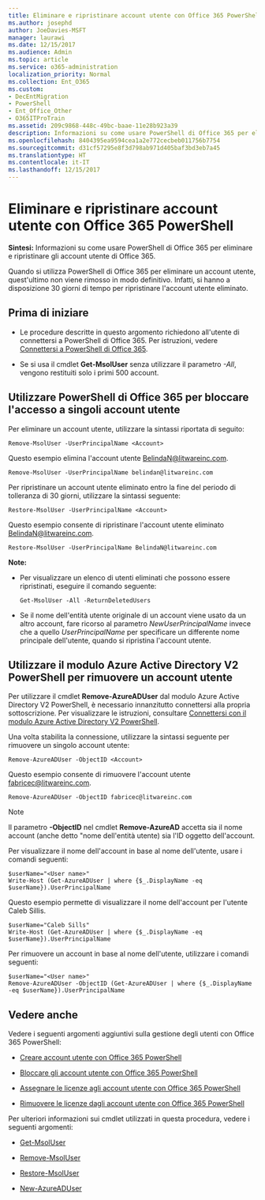 ```yaml
---
title: Eliminare e ripristinare account utente con Office 365 PowerShell
ms.author: josephd
author: JoeDavies-MSFT
manager: laurawi
ms.date: 12/15/2017
ms.audience: Admin
ms.topic: article
ms.service: o365-administration
localization_priority: Normal
ms.collection: Ent_O365
ms.custom:
- DecEntMigration
- PowerShell
- Ent_Office_Other
- O365ITProTrain
ms.assetid: 209c9868-448c-49bc-baae-11e28b923a39
description: Informazioni su come usare PowerShell di Office 365 per eliminare e ripristinare gli account utente di Office 365.
ms.openlocfilehash: 8404395ea9594cea1a2e772cecbeb011756b7754
ms.sourcegitcommit: d31cf57295e8f3d798ab971d405baf3bd3eb7a45
ms.translationtype: HT
ms.contentlocale: it-IT
ms.lasthandoff: 12/15/2017
---
```

# <a name="delete-and-restore-user-accounts-with-office-365-powershell"></a>Eliminare e ripristinare account utente con Office 365 PowerShell

**Sintesi:** Informazioni su come usare PowerShell di Office 365 per eliminare e ripristinare gli account utente di Office 365.
  
Quando si utilizza PowerShell di Office 365 per eliminare un account utente, quest'ultimo non viene rimosso in modo definitivo. Infatti, si hanno a disposizione 30 giorni di tempo per ripristinare l'account utente eliminato.
  
## <a name="before-you-begin"></a>Prima di iniziare

- Le procedure descritte in questo argomento richiedono all'utente di connettersi a PowerShell di Office 365. Per istruzioni, vedere [Connettersi a PowerShell di Office 365](connect-to-office-365-powershell.md).
    
- Se si usa il cmdlet **Get-MsolUser** senza utilizzare il parametro _-All_, vengono restituiti solo i primi 500 account.
    
## <a name="use-office-365-powershell-to-block-access-to-individual-user-accounts"></a>Utilizzare PowerShell di Office 365 per bloccare l'accesso a singoli account utente
<a name="ShortVersion"> </a>

Per eliminare un account utente, utilizzare la sintassi riportata di seguito:
  
```
Remove-MsolUser -UserPrincipalName <Account>
```

Questo esempio elimina l'account utente BelindaN@litwareinc.com.
  
```
Remove-MsolUser -UserPrincipalName belindan@litwareinc.com
```

Per ripristinare un account utente eliminato entro la fine del periodo di tolleranza di 30 giorni, utilizzare la sintassi seguente:
  
```
Restore-MsolUser -UserPrincipalName <Account>
```

Questo esempio consente di ripristinare l'account utente eliminato BelindaN@litwareinc.com.
  
```
Restore-MsolUser -UserPrincipalName BelindaN@litwareinc.com
```

 **Note:**
  
- Per visualizzare un elenco di utenti eliminati che possono essere ripristinati, eseguire il comando seguente:
    
  ```
  Get-MsolUser -All -ReturnDeletedUsers
  ```

- Se il nome dell'entità utente originale di un account viene usato da un altro account, fare ricorso al parametro  _NewUserPrincipalName_ invece che a quello _UserPrincipalName_ per specificare un differente nome principale dell'utente, quando si ripristina l'account utente.
    
## <a name="use-the-azure-active-directory-v2-powershell-module-to-remove-a-user-account"></a>Utilizzare il modulo Azure Active Directory V2 PowerShell per rimuovere un account utente
<a name="ShortVersion"> </a>

Per utilizzare il cmdlet **Remove-AzureADUser** dal modulo Azure Active Directory V2 PowerShell, è necessario innanzitutto connettersi alla propria sottoscrizione. Per visualizzare le istruzioni, consultare [Connettersi con il modulo Azure Active Directory V2 PowerShell](https://go.microsoft.com/fwlink/?linkid=842218).
  
Una volta stabilita la connessione, utilizzare la sintassi seguente per rimuovere un singolo account utente:
  
```
Remove-AzureADUser -ObjectID <Account>
```

Questo esempio consente di rimuovere l'account utente fabricec@litwareinc.com.
  
```
Remove-AzureADUser -ObjectID fabricec@litwareinc.com
```

> [!NOTE]
> Il parametro **-ObjectID** nel cmdlet **Remove-AzureAD** accetta sia il nome account (anche detto "nome dell'entità utente) sia l'ID oggetto dell'account.
  
Per visualizzare il nome dell'account in base al nome dell'utente, usare i comandi seguenti:
  
```
$userName="<User name>"
Write-Host (Get-AzureADUser | where {$_.DisplayName -eq $userName}).UserPrincipalName
```

Questo esempio permette di visualizzare il nome dell'account per l'utente Caleb Sillis.
  
```
$userName="Caleb Sills"
Write-Host (Get-AzureADUser | where {$_.DisplayName -eq $userName}).UserPrincipalName
```

Per rimuovere un account in base al nome dell'utente, utilizzare i comandi seguenti:
  
```
$userName="<User name>"
Remove-AzureADUser -ObjectID (Get-AzureADUser | where {$_.DisplayName -eq $userName}).UserPrincipalName
```

## <a name="see-also"></a>Vedere anche
<a name="SeeAlso"> </a>

Vedere i seguenti argomenti aggiuntivi sulla gestione degli utenti con Office 365 PowerShell:
  
- [Creare account utente con Office 365 PowerShell](create-user-accounts-with-office-365-powershell.md)
    
- [Bloccare gli account utente con Office 365 PowerShell](block-user-accounts-with-office-365-powershell.md)
    
- [Assegnare le licenze agli account utente con Office 365 PowerShell](assign-licenses-to-user-accounts-with-office-365-powershell.md)
    
- [Rimuovere le licenze dagli account utente con Office 365 PowerShell](remove-licenses-from-user-accounts-with-office-365-powershell.md)
    
Per ulteriori informazioni sui cmdlet utilizzati in questa procedura, vedere i seguenti argomenti:
  
- [Get-MsolUser](https://go.microsoft.com/fwlink/p/?LinkId=691543)
    
- [Remove-MsolUser](https://go.microsoft.com/fwlink/p/?LinkId=691636)
    
- [Restore-MsolUser](https://go.microsoft.com/fwlink/p/?LinkId=691637)
    
- [New-AzureADUser](https://docs.microsoft.com/powershell/module/azuread/new-azureaduser?view=azureadps-2.0)
    

